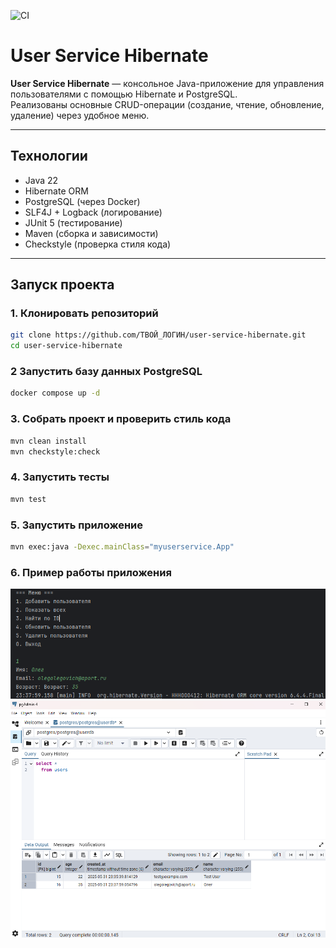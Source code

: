 ![CI](https://github.com/irinakomarchenko/user-service/actions/workflows/ci.yml/badge.svg)

# User Service Hibernate

**User Service Hibernate** — консольное Java-приложение для управления пользователями с помощью Hibernate и PostgreSQL.  
Реализованы основные CRUD-операции (создание, чтение, обновление, удаление) через удобное меню.

---

## Технологии

- Java 22
- Hibernate ORM
- PostgreSQL (через Docker)
- SLF4J + Logback (логирование)
- JUnit 5 (тестирование)
- Maven (сборка и зависимости)
- Checkstyle (проверка стиля кода)

---

## Запуск проекта

### 1. Клонировать репозиторий

```sh
git clone https://github.com/ТВОЙ_ЛОГИН/user-service-hibernate.git
cd user-service-hibernate
```
### 2 Запустить базу данных PostgreSQL
```sh
docker compose up -d
```
### 3. Собрать проект и проверить стиль кода

```sh
mvn clean install
mvn checkstyle:check
```
### 4. Запустить тесты

```sh
mvn test
```
### 5. Запустить приложение


```sh
mvn exec:java -Dexec.mainClass="myuserservice.App"
```

### 6. Пример работы приложения
![img_1.png](readme-resources/img_1.png)
![img_2.png](readme-resources/img_2.png)
